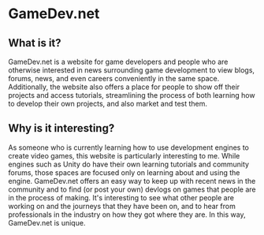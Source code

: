 # GameDev.net

## What is it?

GameDev.net is a website for game developers and people who are otherwise interested in news surrounding game development to view blogs, forums, news, and even careers conveniently in the same space. Additionally, the website also offers a place for people to show off their projects and access tutorials, streamlining the process of both learning how to develop their own projects, and also market and test them. 

## Why is it interesting?

As someone who is currently learning how to use development engines to create video games, this website is particularly interesting to me. While engines such as Unity do have their own learning tutorials and community forums, those spaces are focused only on learning about and using the engine. GameDev.net offers an easy way to keep up with recent news in the community and to find (or post your own) devlogs on games that people are in the process of making. It's interesting to see what other people are working on and the journeys that they have been on, and to hear from professionals in the industry on how they got where they are. In this way, GameDev.net is unique.

